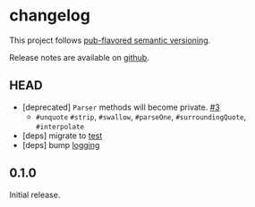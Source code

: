 changelog
=========

This project follows [pub-flavored semantic versioning][pub-semver].

Release notes are available on [github][notes].

[pub-semver]: https://www.dartlang.org/tools/pub/versioning.html#semantic-versions
[notes]: https://github.com/mockturtl/dotenv/releases

HEAD
----

- [deprecated] `Parser` methods will become private. [#3][]
    - `#unquote` `#strip`, `#swallow`, `#parseOne`, `#surroundingQuote`, `#interpolate`
- [deps] migrate to [test][]
- [deps] bump [logging][]

[test]: https://pub.dartlang.org/packages/test
[logging]: https://pub.dartlang.org/packages/logging

0.1.0
-----

Initial release.

[#3]: https://github.com/mockturtl/dotenv/issues/3
